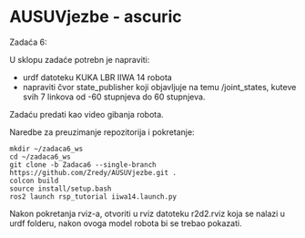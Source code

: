 # AUSUVjezbe - ascuric

Zadaća 6:

U sklopu zadaće potrebn je napraviti:
- urdf datoteku KUKA LBR IIWA 14 robota
- napraviti čvor state_publisher koji objavljuje na temu /joint_states, kuteve svih 7 linkova od -60 stupnjeva do 60 stupnjeva.

  
Zadaću predati kao video gibanja robota.

Naredbe za preuzimanje repozitorija i pokretanje:
```
mkdir ~/zadaca6_ws
cd ~/zadaca6_ws
git clone -b Zadaca6 --single-branch https://github.com/Zredy/AUSUVjezbe.git .
colcon build
source install/setup.bash
ros2 launch rsp_tutorial iiwa14.launch.py
```
Nakon pokretanja rviz-a, otvoriti u rviz datoteku r2d2.rviz koja se nalazi u urdf folderu, nakon ovoga model robota bi se trebao pokazati.
